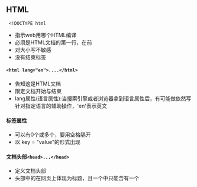 ## HTML

``` <!DOCTYPE html```

* 指示web用哪个HTML编译
* 必须是HTML文档的第一行，在<html>前
* 对大小写不敏感
* 没有结束标签

#### ```<html lang="en">....</html>```
* 告知这是HTML文档
* 限定文档开始与结束
* lang属性(语言属性):当搜索引擎或者浏览器拿到语言属性后，有可能做依然写针对指定语言的辅助操作，'en'表示英文

#### 标签属性
* 可以有0个或多个，要用空格隔开
* 以 key = "value"的形式出现

#### 文档头部```<head>...</head>```
* 定义文档头部
* 头部中的<title>...</title>在网页上体现为标题，且一个<head>中只能含有一个<title>

#### 文档的主体```<body>...</body>```
* 包含文档所有的内容

#### 注释
```<!--......--->```

> 利用MDN查找html 以及 css 内容

### 块状与内联标签

* 块状标签会单独成段
* 内联标签被嵌套在快状标签

#### 标题
```<h1></h1>```

* 块状标签
* 按照1~6分级，逐渐变小

#### 文本标签
```<p></p>```
* 块状标签
* 可以添加内联标签如 : <strong></strong>(强调加粗)   <span></span>(添加文字样式)

#### 图片标签
**内联**
```<img src="url" alt=""></img>```

#### 链接标签
```<a href="url" title="" target=""></a>```
**内联**
* href:目标链接
* title:说明链接信息
* target:打开链接方式 
	* _self:当前页面
	* _blank:新页面

#### 列表
**块状**
```<li></li>```  ---->列表
```<ul></ul>``` ----->无序标签（通常包裹<li>）
```<ol></ol>``` ------>有序标签（通常包裹<li>）

> 去除默认的点:list-style: none;

#### form标签
**块状**
Attribute(属性):
* action:表单数据提交地址
* method:发送信息方式 POST/GET

***设置文本框***
```<input type="text" />```
* 提示输入:placeholde=""
* 文本框名字:name=""
* 文本框值:value=""
* 设置为不可修改:readonly(不可读)/disabled(禁用)
* outline:none 将输入时自带的黑色边框去除
![img1](https://img-blog.csdnimg.cn/20210126114834110.png)
![img2](https://img-blog.csdnimg.cn/20210126114935197.png)
#### 多行文本框
```<textarea></textarea>```
Attribute(属性):

* 提示输入:placeholde=""
* 文本框名字:name=""
* 文本框值:value=""
* 行/高:rows(行数)/cols(文本域可视宽度)

##### 密码输入框
```<input type="password" />```

#### 单选框和复选框
**单选**:```<input type="radio" />text```
		* 扩大点选范围```<label> <input type="radio" name="gender" value="male" />男 </label>```/```<input id="male" type="radio" name="gender" value="male" />
<label for="male">男</label>```
**复选**:```<input type="checkbox" />text```

#### 选项菜单
用<select>包裹<option>
```html
<select name="career" multiple(多选)>
  <option value="default">请选择职业</option>
  <option value="staff">公司职员</option>
  <option value="freelancer">自由职业者</option>
  <option value="student">学生</option>
  <option value="other">其他</option>
</select>
```

#### 按钮
```<button>注册(可以为图片<img>)</button>```
Attribute(属性):
* submit:提交数据 ```<button type="submit">注册</button>```

#### 多种数字输入
```<number>```

### style

> 用 ; 隔开
>
> px为像素

* font-size: ;  字体大小
* font-weight; :  加粗
* color: ;  颜色
* text-align: ; 字对齐
* line-height: ; 行间距
* letter-spacing: ; 字间距

--------

## CSS
* 将相同的标签样式写在{}内
```css
p {
  font-size: 16px;
  color: #ffffff;
}
```
* 在html(head)中用link标签引入css文件
```html
<link rel="stylesheet" type="text/css" href="index.css" />
```
	* 绝对路径与相对路径
		* 绝对路径:```<img src="E:\book\网页布局\bg.jpg" />``` (完整的文件路径)
		* 相对路径:```<link rel="stylesheet" href="./index.css">```(相同文件夹下) ```<link rel="stylesheet" href="../index.css">```(上一文件夹)
* 注释用/* */

### 选择器 (如果是内部样式就要写在```<style></style>```内)
*	#### 标签选择器(会覆盖前一个选择器内容)
```css
	p
	{
		font-size: 14px;
	    line-height: 28px;
	    color: #4a5252;		
	}
```
*	#### 类选择器 
```css
  .article 
  {
		color: red;
		font-size: 14px;
	}
```
*	#### id 选择器
```css
#p-item 
{
  font-size: 24px;
  font-weight: 400;
}
```
*	#### 后代选择器
```css
/* 选择id名为password的标签内部所有类名为box的元素内部的所有p标签 */
#password .box p{}
/* 选择所有p标签内部的所有span标签 */
p span{}
/* 选择所有p标签内部的所有类名为spanItem的标签 */
p .spanItem{}
```
*	#### 交集选择器
```css
//a标签内,类名为special的标签
a.special{}
```
*	#### 子选择器
```css
span 
{
    color: black;
}

p span 
{
    color: orangered;
}
```
*	#### 并集选择器
```css
	.box,p,h3,.phone{}
```
*	#### 优先级
	**id 选择器>类选择器>标签选择器**
	* 属性的覆盖性
	* 属性的继承性
	* 优先级计算
		*	按权计算  id 选择器(100) ;类选择器 (10) ;标签选择器 (1)
### 盒模型--content
```<div></div>```(块状)

* div默认没有高度，宽度与父标签一样
* 用width与height设置宽度与高度(px为单位)
* background-color:设置背景色
* 可以设置百分比尺寸(相对于父标签)
*	#### 内边距--padding
	* padding 的简写顺序(top,right,bottom,left)
		* 若为上下一样，左右一样:```div{ padding: 20px 30px }```
		* 若为上下一样，左右不一样:都要写
		* 若上下不一样，左右一样:```div{ padding: 30px 10px 20px; }```
	* box-sizing:规定计算袁术的总宽高的方式
		* content-box : width = 内容宽度 ， height = 内容高度
		* border-box : width = border + padding + 内容的宽度, height = border + padding + 内容的高度 

### 盒模型--border
* 设置边框线:border-width ; border-color ; border-style(solid,dashed)(简写```border: 2px solid blue; }```)
* 分别设置边框
```css
.box {
  /*设置顶部border*/
  border-top-color: blue;
  border-top-style: solid;
  border-top-width: 2px;
  /*那么接下来，left，right，bottom是类似的，这里忽略不写*/
}
```
* 无边框
	```border-bottom: none;```
* 圆角
```border-radius: 12px;```(看不到不代表不存在)
	* 分开设置
```css
.box {
  width: 200px;
  height: 200px;
  background-color: violet;
  border-top-left-radius: 5px;
  border-top-right-radius: 10px;
  border-bottom-left-radius: 20px;
  border-bottom-right-radius: 15px;
}
```
* 阴影
```css
.box {
  width: 200px;
  height: 200px;
  border: 1px solid #c4c4c4;
  /* x偏移量 | y偏移量 | 阴影模糊半径 | 阴影扩散半径 | 阴影颜色 */
  box-shadow: 2px 2px 2px 1px rgba(0, 0, 0, 0.2);
  border-radius: 15px;
}
```
* display:inline-block:让块级元素在同一行显示，行内元素设置后课设置宽高

### 盒模型--margin
外边距
```css
.box{
    /*总写*/
    margin: 20px;
    /*分开写*/
    margin-top: 20px;
    margin-right: 20px;
    margin-bottom: 20px;
    margin-left: 20px;
}
```
> 推荐写用下边距控制距离
* 使子盒在父盒中居中
```css
.father{
    width:400px;
    height:200px;
    border: 1px solid #ccc;
}

.son{
    width:200px;
    height:100px;
    margin:0 auto; //水平居中
    border: 1px solid #ccc;
}
```
### display:block/none
* 块元素才可以调节宽高
* 行内元素与块元素用display 转换(inline:行内元素,block:块元素)
* display:none 表示消失
> 去除盒元素同行时空格问题
> 1.
> ```css
> <!-- 将div标签写在一行 -->
> 
> <div class="box1"></div><div class="box2"></div>
> ```
> 2.添加word-spacing 属性: word-spacing: -50px;
>
> 3. 给父元素设置font-size: 0px;

### Position
* static (默认):不可以调整top,left,right,bottom等值
* relative(相对定位):可以调整top,left,right,bottom等值(没有脱离文档流，根据原位置定位)----->实现单个块元素移动
* absolute(绝对定位):脱离了文档流，根据左上角定位
* fixed(固定定位):不会随着页面滚动，固定在指定位置
* sticky(粘行定位):当滚动到一定的位置(设置与文档的距离)开始脱离文档流
#### z-index
用于调整标签所在图层的优先级
* 默认static的z-index为0
* z-index越大，优先级越高
* 一样大的情况下元素越靠后，图层越靠上

### Float
可以使元素靠左或者靠右

> ```css
> 	<nav></nav> /*表示此区块时导航区域*/
> 	 <main></main>/*表示此区块是网页的主题区域(放入正文内容)*/
>  ```

### 模态框
通常指页面中弹出的窗口

Features:
* 总是在浏览器中心
* 一个透明背景
![模态框](https://document.youkeda.com/P3-1-HTML-CSS/1.9/combat-1-modal/3.png?x-oss-process=image/resize,w_800/watermark,image_d2F0ZXJtYXNrLnBuZz94LW9zcy1wcm9jZXNzPWltYWdlL3Jlc2l6ZSx3XzEwMA==,t_60,g_se,x_10,y_10)
#### 元素水平居中
* 内部行内元素:在父容器中```text-align: center```
* 内部块状元素:在子容器中:```margin: 0 auto```
#### 元素垂直居中
* 块状元素利用```margin```
> margin-top = (modal top - img top) / 2

### background

#### liner-gradient
***作为background的一个值***

* 实现***渐变***
```css
	background:linear-gradient(to right, #ffffff 0%,#000000 100%)
    /*渐变方向，起始颜色 起始位置， 终止颜色 终止位置*/
```

#### 背景图片
```css
	background-image: url(网址);
```
* 默认会让图片重复直到布满容器
> 利用```background-repeat:no-repeat;```进制图片重复
> 其中```repeat-x``为允许在水平方向重复,```repeat-y```允许在垂直方向重复,```repeat```为默认值表示垂直水平方向都重复。
* 图片不居中
> 使用```background-position: center```使背景图片居中

##### background-position的值
* top left, top center, top right, center left, center center, center right, bottom left, bottom center, bottom right ---->左侧代表垂直布局, 右侧代表水平布局
* x% y% ---->左侧代表垂直位置, 右侧代表水平位置
* xpx ypx ----->左侧代表垂直布局, 右侧代表水平布局

##### background-size的值
* cover把背景扩展至足够大，使其完全覆盖背景区域。某些部位也许无法显示在背景定位区域中
* contain 把图像扩展至最大尺寸，以使其宽度和高度完全适应内容区域。
* xpx ypx 手动设置宽度与高度
* x% y% 手动设置宽度和高度相对于容器的百分比 

##### background 合并写法
```css
background :[background-color] [background-image] [background-repeat] [background-attachment] [background-position] / [background-size] [background-clip];
```
---
>1. 对于内联元素，对齐默认为基线对齐 
>解决方法:设置```vertical-align```的值(默认为baseline)为top、middle、bottom
>2. 将一个子元素设置为```absolute```，实现以父元素为基准需将父元素设置为```relative```
>3. 一个块状元素中的文字水平居中 ---> text-align = center    垂直居中 ----> line-hight = father.height

### 伪元素 --- ```::after / ::before```

利用CSS代码在标签内部的前面或者后面添加一个行内元素
写法：

```css
/* before */
选择器::before{
  /* 使用空白符号占位 */
  content: '';
}

/* after */
选择器::after{
  /* 使用空白符号占位 */
  content: '';
}
```
> input 对伪元素不支持

### 清除浮动

* 子元素设置高度，父元素的高度由子元素撑起，使父元素的高度自适应
* 影响父元素兄弟元素的布局
```css
.son-one{
  /* 浮动后的元素宽度默认和它内容的宽度一致，即和文字的宽度一致。
  这里为了美观，设置一个自定义宽度*/
  width:33.3%;
  float:left;
}

.son-two{
  width:33.3%;
  float:left;
}

.son-three{
  width:33.3%;
  float:left;
}

.father-two{
  height: 150px;
  background-color: #CACACA;
}
```
得到的的father-two一部分会跑到father-one的下面
清除这种浮动：
```css
.clearfix::after{
  content: '';
  display: block;
  clear: both;
}
```
```html
<!-- 添加清除浮动类名 -->
<div class="father-one clearfix">
    <div class="son-one">son-one</div>
    <div class="son-two">son-two</div>
    <div class="son-three">son-three</div>
</div>
```
***哪个盒子的子元素有浮动，就在哪个盒子上添加清除浮动***

> 出现第一行的最后一块有位置但跑到第二行，因为最后一个盒子的右边距多余，总宽度超过父类宽度要清除，将最后一个盒子右边距设置为0
> ```css
> .last{
  margin-right:0;
}
> ```

>``` <>```在html中会报错，用```&lt;```转义```<```,用```&gt;```转义```>```

### 事件伪类

#### hover (鼠标移上去)
```css
li:hover{
    background-color: #47A0FC;
    color: white;
}
```

#### active (鼠标点击)
```css
ul>li:active{
    /* 要改变的效果 */
    color: black;
}
```

> ```hover```一定要在```active```之前，否则会失效
> 可以通过父元素的```:hover```改变子元素的样式

```HTML
<div>
  <span></span>
</div>
```
```css
div:hover>span{
    background:blue;
}
```

#### focus (获取焦点后)

![renderings](https://qgt-document.oss-cn-beijing.aliyuncs.com/P3-2-HTML-CSS/1.2/f2-2-3-demo3.gif)

> 通过兄弟元素的伪类改变另一个兄弟元素的属性
```HTML
<div>
    <input type="text">
    <div></div>
</div>
```
```css
/* 选中获得焦点的 input 元素后面一个 div 元素（input 和 div 是兄弟元素） */
input:focus+div{
    border:1px solid blue;
}
```

### 列表伪类

#### 匹配其父元素中其中一个子类

* 第一个子类
```css
ul>li:first-child{
    background-color: #3687FC;
    color: #FFFFFF;
}
```

* 最后一个子类，即```:last-child```
* 第n个子类，即```:nth-child()``` //并不是第n个相应类，而是第n个子标签
```css
ul>li:nth-child(3){
  background-color: #3687FC;
  color: #FFFFFF;
}
```
> 选中奇数(odd)
> 选中偶数(even)
> ```nth-child(n + 3)```表示大于等于三的子类 (n为大于等于零的整数)
> 同样与标签类似的span等也可以使用

### cursor(光标变化)

![cursor]{https://qgt-document.oss-cn-beijing.aliyuncs.com/P3-2-HTML-CSS/1.3/f2-3-1-show.gif}
实现鼠标箭头的变化

```html
<p>点击这里了解更多cursor性质</p>
```
```css
p{
    cursor: pointer;
}
```
[cursor值](https://developer.mozilla.org/zh-CN/docs/Web/CSS/cursor)

### box-shadow/text-shadow

设置字体与盒的阴影

### Flex布局

***最显著的效果是吧原本上到下的排列的块状元素变成水平排列***

```HTML
<div class="container">
  <div class="item">项目1</div>
  <div class="item">项目2</div>
  <div class="item">项目3</div>
</div>
```

```css
.container {
  display: flex;
  background: #D5E8D4;
  border: 1px solid #5D9E5A;
}

.item {
  width: 50px;
  height: 50px;
  background: #FFF2CC;
  border: 1px solid #B7A570;
  margin: 10px;
}
```

* 其中container称为flex容器
* 里面的一级子类称为flex项目

> 设置为flex布局之后，元素的float、clear和vertical-align属性将失效。

#### justify-content

* 控制水平方向分的属性（flex布局中）
> justify 是容器的属性，要加在容器上

```justify-content: flex-start | flex-end | center | space-between | space-around | space-evenly;```

![justify](https://document.youkeda.com/P3-2-HTML-CSS/1.4/9.jpg?x-oss-process=image/resize,w_800/watermark,image_d2F0ZXJtYXNrLnBuZz94LW9zcy1wcm9jZXNzPWltYWdlL3Jlc2l6ZSx3XzEwMA==,t_60,g_se,x_10,y_10)

#### align-items

* 控制垂直方向上的分布
```align-items: flex-start | flex-end | center | baseline | stretch;```

![align-items](https://document.youkeda.com/P3-2-HTML-CSS/1.4/10.jpg?x-oss-process=image/resize,w_800/watermark,image_d2F0ZXJtYXNrLnBuZz94LW9zcy1wcm9jZXNzPWltYWdlL3Jlc2l6ZSx3XzEwMA==,t_60,g_se,x_10,y_10)

#### flex-wrap

* 当容器宽度大于各个元素宽度和，各个元素处于舒展状态，其宽度等于设置的宽度
* 当容器宽度小于各个元素宽度和，各个元素会被压缩

```flex-wrap:nowrap|wrap|wrap-reverse;```

##### nowrap(默认值)

* 不换行

##### wrap

* 换行----第一行在上方

##### wrap-reverse

* 换行----第一行在下方

![wrap](https://document.youkeda.com/P3-2-HTML-CSS/1.4/19.jpg?x-oss-process=image/resize,w_800/watermark,image_d2F0ZXJtYXNrLnBuZz94LW9zcy1wcm9jZXNzPWltYWdlL3Jlc2l6ZSx3XzEwMA==,t_60,g_se,x_10,y_10)

#### flex:none | 1; 项目属性

> flex 控制项目的放大和缩小

* flex:none; 不允许项目放大或缩小
* flex:1; 自动填充剩余空间

> 使用flex-shrink : 0 阻止该元素压缩

#### flex-direction

* flex布局中两根轴：主轴(main axis)与交叉轴(cross axis)
![axis](https://document.youkeda.com/P3-2-HTML-CSS/1.4/42.jpg?x-oss-process=image/resize,w_800/watermark,image_d2F0ZXJtYXNrLnBuZz94LW9zcy1wcm9jZXNzPWltYWdlL3Jlc2l6ZSx3XzEwMA==,t_60,g_se,x_10,y_10)

* 容器中的项目默认按照主轴方向排列，因此改变项目排列顺序只需改变主轴方向

```flex-direction: row | row-reverse | column | column-reverse;```
*  row：行
	* row 为默认值,主轴水平方向，起点在左端  
	* row-reverse 主轴水平方向，起点在右端
* column：列
	* column 主轴为垂直方向，起点在上沿
	* column-reverse 主轴为垂直方向，起点在下沿
![flex-direction](https://document.youkeda.com/P3-2-HTML-CSS/1.4/8.jpg?x-oss-process=image/resize,w_800/watermark,image_d2F0ZXJtYXNrLnBuZz94LW9zcy1wcm9jZXNzPWltYWdlL3Jlc2l6ZSx3XzEwMA==,t_60,g_se,x_10,y_10)
> 单位```vh```表示相对于浏览器大小的百分比
> justify-content 与 align-items 的控制方向由主轴方向决定

### 单行文本溢出省略

#### white-space: nowrap 
> 一定要加

* 用来实现不换行

#### 元素内容溢出 overflow

```overflow: visible | hidden | inherit | scroll | auto```

* visible: 默认值。内容不被修剪，呈现在元素框外
* hidden: 内容会被修剪，并且超出的内容不可见。
* inherit: 规定应该从父元素继承overflow属性的值
* scroll: 内容会被修剪，浏览器会显示滚动条以便查看内容
* auto: 由浏览器定夺，如果内容被修剪，就会显示滚动条

#### 文本溢出省略 text-overflow

```text-overflow: clip | ellipsis```

* clip: 默认值，表示内容区域的极限处截断文本，可以简单的理解成超出部分被切掉
* ellipsis: 表示用一个省略号（"..."）来表示被截断的文本

> 包含文字的元素必须是块状元素，并且宽度适合（不能是无穷宽）

### 多行文本超出省略

```css
/* 隐藏超出部分 */
overflow : hidden;
/* 文本超出就用省略号 */
text-overflow: ellipsis;
/* 把对象作为弹性伸缩盒子模型显示 */
display: -webkit-box;
/* WebKit内核的浏览器的私有属性，设置文本超出2行就用省略号 */
-webkit-line-clamp: 2;
/* WebKit内核的浏览器的私有属性，设置或检索伸缩盒对象的子元素的排列方式 */
-webkit-box-orient: vertical;
```

### CSS预处理

#### Sass

* 使一款CSS预编译器 (其他与编译器less、Stylus)

##### 变量

* 变量以美元符号“$”开头，赋值方法与CSS属性的写法一样

```scss
$width: 10px;

# main {
	width: $width;
}
```

* 定义数组变量

```scss
$animals: puppy kitty chick;
```

* 简单计算

```scss
$width: 10px;

#main {
  width: $width / 2;
}
```

* 插值法

> ```#{}```插值几乎在Sass样式表的任何地方使用

```Scss
$name: "mail";
$top-or-bottom: "top";
$left-or-right: "left";

.icon-#{$name} {
  background-image: url("/icons/#{$name}.svg");
  position: absolute;
  #{$top-or-bottom}: 0;
  #{$left-or-right}: 0;
}
```

1. ```.icon-#{name}:``` :$name为mail，编译后选择器为.icon-mail
2. ```url("/icons/#{$name}.svg")```:$name为mail，编译后图片路径为/icon/main.svg;
3. ```#{$top-or-bottom}: 0```:$top-or-bottom为top，编译后声明为top:0

##### 嵌套

*** 规则：内层样式将它的外层的选择器作为选择器***
![嵌套规则](https://document.youkeda.com/P3-2-HTML-CSS/1.6/3.jpg?x-oss-process=image/resize,w_800/watermark,image_d2F0ZXJtYXNrLnBuZz94LW9zcy1wcm9jZXNzPWltYWdlL3Jlc2l6ZSx3XzEwMA==,t_60,g_se,x_10,y_10)

* 父选择器 &

***当嵌套外层父元素时可以用 &***
![与父选择器嵌套](https://document.youkeda.com/P3-2-HTML-CSS/1.6/4.jpg?x-oss-process=image/resize,w_800/watermark,image_d2F0ZXJtYXNrLnBuZz94LW9zcy1wcm9jZXNzPWltYWdlL3Jlc2l6ZSx3XzEwMA==,t_60,g_se,x_10,y_10)

或者更加特殊
![special](https://document.youkeda.com/P3-2-HTML-CSS/1.6/5.jpg?x-oss-process=image/resize,w_800/watermark,image_d2F0ZXJtYXNrLnBuZz94LW9zcy1wcm9jZXNzPWltYWdlL3Jlc2l6ZSx3XzEwMA==,t_60,g_se,x_10,y_10)

##### 复用：mixin/include

***定义重复使用的样式***

* 无参数混合
```scss
@mixin square {
  width: 100px;
  height: 100px;
}

// 应用：
.user-avatar {
  @include square;
}
.admin-avatar {
  @include square;
}
```

* "@mixin"：定义可复用的样式
* "@include"：应用可复用的样式

---
* 有参数混合

	* 无默认值
```scss
@mixin square($size) {
  width: $size;
  height: $size;
}

// 应用
.avatar {
  @include square(100px);
}
```
---
* 
	* 有默认值
```scss
@mixin square($size: 100px) {
  width: $size;
  height: $size;
}

// 不传参数就会使用默认的值 100px
.avatar {
  @include square;
}

// 传入参数就会使用传入的值 200px
.avatar-200 {
  @include square($size: 200px);
}
```

#### 媒体查询

![媒体查询](https://document.youkeda.com/P3-2-HTML-CSS/1.7/18.jpg?x-oss-process=image/resize,w_800/watermark,image_d2F0ZXJtYXNrLnBuZz94LW9zcy1wcm9jZXNzPWltYWdlL3Jlc2l6ZSx3XzEwMA==,t_60,g_se,x_10,y_10)

> "screen"：告知设备在打印页面时使用衬线字体，在屏幕上显示时用无衬线字体

##### 条件：最大宽度（max-width）

![最大宽度](https://document.youkeda.com/P3-2-HTML-CSS/1.7/19.jpg?x-oss-process=image/resize,w_800/watermark,image_d2F0ZXJtYXNrLnBuZz94LW9zcy1wcm9jZXNzPWltYWdlL3Jlc2l6ZSx3XzEwMA==,t_60,g_se,x_10,y_10)

##### 条件：最小宽度（min-width）

![最小宽度](https://document.youkeda.com/P3-2-HTML-CSS/1.7/20.jpg?x-oss-process=image/resize,w_800/watermark,image_d2F0ZXJtYXNrLnBuZz94LW9zcy1wcm9jZXNzPWltYWdlL3Jlc2l6ZSx3XzEwMA==,t_60,g_se,x_10,y_10)

##### 逻辑操作符 and

![and使用](https://document.youkeda.com/P3-2-HTML-CSS/1.7/21.jpg?x-oss-process=image/resize,w_800/watermark,image_d2F0ZXJtYXNrLnBuZz94LW9zcy1wcm9jZXNzPWltYWdlL3Jlc2l6ZSx3XzEwMA==,t_60,g_se,x_10,y_10)

#### 断点

当两个断点重叠冲突时，样式会优先选取靠后的一个

即：
* 媒体查询用max-width 表示条件的时候，大断点方上面。
* 反过来，用min-width 表示条件的时候，小的断点方上面。

### meta

在<head>中的<meta>元素时自闭合元素，只有开始标签

* ``` <meta>```元素表示那些不能由其他HTML元相关元素表示的任何元数据信息——如是否允许用户缩放、针对搜索引擎和更新频度的描述和关键词。

#### 移动web前端meta的基础设置

```html
<!-- 设置移动端视图 -->
<meta name="viewport" content="width=device-width,initial-scale=1.0,minimum-scale=1.0,maximum-scale=1.0,user-scalable=no" />
```
* width：viewport的宽度
* height：viewport的高度（少用）
* initial-scale：初始的缩放比例
* minimum-scale：允许用户缩放到的最小比例
* maximum-scale：允许用户缩放到的最大比例
* user-scalable：用户是否可以手动缩放

### rem

rem 是相对长度单位，px是一个绝对单位
> 默认字体大小为16px
换算规则----> 1rem = 根元素的字体大小

### em

根据父元素的字体大小转换

### vw/vh

* 都是长度单位
换算：
* 1vw = 1/100 视口宽度
* 1 vh = 1/100 视口高度

### Sass 自定义函数

```scss
@function psd2px($px) {
  @return #{$px / 2}px;
}

.header {
  // 假设设计稿上高度是100px，那么函数参数就写100，计算后返回的值就是 50px
  height: psd2px(100);
}
```

> 横向滚动：overflow:scroll //用-webit-overflow-scrolling:touch解决ios滚动卡顿
> 实现透明背景变成有背景：
```css
.btn-addclass {
  background: url(./images/add.png) no-repeat center / px2rem(16) px2rem(16), linear-gradient(to right, rgba(#fff, 0.8), rgba(#fff, 0.8) 50%, #fff 50%);
} 
```